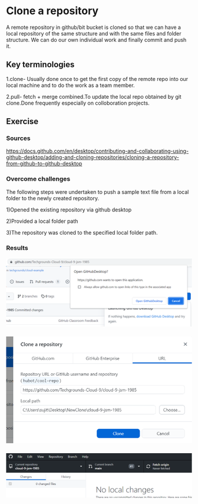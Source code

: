 #  Clone a repository 

A remote repository in github/bit bucket is cloned so that we can have a local repository of the same structure and with the same files and folder structure. We can do our own individual work and finally commit and push it.
 
## Key terminologies
1.clone- Usually done once to get the first copy of the remote repo into our local machine and to do the work as a team member.

2.pull- fetch + merge combined.To update the local repo obtained by git clone.Done frequently especially on colloboration projects.

## Exercise
### Sources

https://docs.github.com/en/desktop/contributing-and-collaborating-using-github-desktop/adding-and-cloning-repositories/cloning-a-repository-from-github-to-github-desktop


### Overcome challenges
 
The following steps were undertaken to push a sample text file from a local folder to the newly created repository.

1)Opened the existing repository via github desktop 

2)Provided a local folder path

3)The repository was cloned to the specified local folder path.

### Results


##### ![Git-02-01img](https://github.com/Techgrounds-Cloud-9/cloud-9-jsm-1985/blob/main/00_includes/Git-02/Git-02-01.PNG)

##### ![Git-02-02img](https://github.com/Techgrounds-Cloud-9/cloud-9-jsm-1985/blob/main/00_includes/Git-02/Git-02-02.PNG)

##### ![Git-02-03img](https://github.com/Techgrounds-Cloud-9/cloud-9-jsm-1985/blob/main/00_includes/Git-02/Git-02-03.PNG)



















